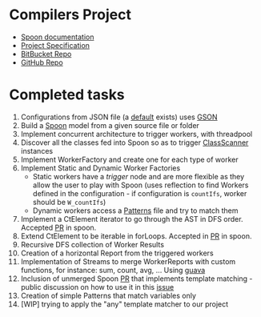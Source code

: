# Compilers Project

* [Spoon documentation](http://spoon.gforge.inria.fr/mvnsites/spoon-core/apidocs/)
* [Project Specification](https://docs.google.com/document/d/1-DK3CyzAkquQKJf0ci8Heed-OskWz9QQfpMw78eJ6BI/edit?usp=sharing)
* [BitBucket Repo](https://bitbucket.org/FEUP_COMP1718/g41)
* [GitHub Repo](https://github.com/msramalho/feup-comp)

# Completed tasks
 1. Configurations from JSON file (a [default](project/src/UserSettings.json) exists) uses [GSON](https://github.com/google/gson)
 1. Build a [Spoon](https://github.com/INRIA/spoon) model from a given source file or folder
 1. Implement concurrent architecture to trigger workers, with threadpool
 1. Discover all the classes fed into Spoon so as to trigger [ClassScanner](project/src/main/ClassScanner.java) instances
 1. Implement WorkerFactory and create one for each type of worker
 1. Implement Static and Dynamic Worker Factories
     * Static workers have a _trigger_ node and are more flexible as they allow the user to play with Spoon (uses reflection to find Workers defined in the configuration - if configuration is `countIfs`, worker should be `W_countIfs`)
     * Dynamic workers access a [Patterns](project/patterns/Patterns.java) file and try to match them
 1. Implement a CtElement iterator to go through the AST in DFS order. Accepted [PR](https://github.com/INRIA/spoon/pull/1980) in spoon. 
 1. Extend CtElement to be iterable in forLoops. Accepted in [PR](https://github.com/INRIA/spoon/pull/1986) in spoon.
 1. Recursive DFS collection of Worker Results
 1. Creation of a horizontal Report from the triggered workers
 1. Implementation of Streams to merge WorkerReports with custom functions, for instance: sum, count, avg, ... Using [guava](https://github.com/google/guava)
 1. Inclusion of unmerged Spoon [PR](https://github.com/INRIA/spoon/pull/1686) that implements template matching - public discussion on how to use it in this [issue](https://github.com/INRIA/spoon/issues/1989)
 1. Creation of simple Patterns that match variables only
 1. [WIP] trying to apply the "any" template matcher to our project
